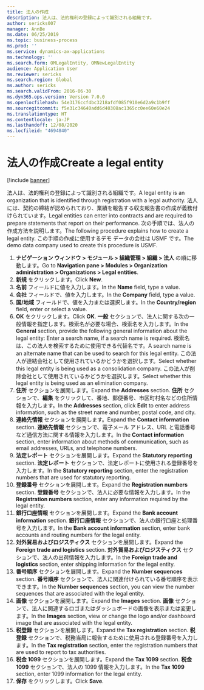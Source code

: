 ```yaml
---
title: 法人の作成
description: 法人は、法的権利の登録によって識別される組織です。
author: sericks007
manager: AnnBe
ms.date: 06/25/2019
ms.topic: business-process
ms.prod: ''
ms.service: dynamics-ax-applications
ms.technology: ''
ms.search.form: OMLegalEntity, OMNewLegalEntity
audience: Application User
ms.reviewer: sericks
ms.search.region: Global
ms.author: sericks
ms.search.validFrom: 2016-06-30
ms.dyn365.ops.version: Version 7.0.0
ms.openlocfilehash: 54e3176ccf4bc3218afdf085f910e6d2a9c1b9ff
ms.sourcegitcommit: f5e31c34640add6d40308ac1365cc0ee60e60e24
ms.translationtype: HT
ms.contentlocale: ja-JP
ms.lasthandoff: 12/08/2020
ms.locfileid: "4694840"
---
```

# <a name="create-a-legal-entity"></a><span data-ttu-id="4b0bf-103">法人の作成</span><span class="sxs-lookup"><span data-stu-id="4b0bf-103">Create a legal entity</span></span>

[!include [banner](../../includes/banner.md)]

<span data-ttu-id="4b0bf-104">法人は、法的権利の登録によって識別される組織です。</span><span class="sxs-lookup"><span data-stu-id="4b0bf-104">A legal entity is an organization that is identified through registration with a legal authority.</span></span> <span data-ttu-id="4b0bf-105">法人には、契約の締結が認められており、業績を報告する収支報告書の作成が義務付けられています。</span><span class="sxs-lookup"><span data-stu-id="4b0bf-105">Legal entities can enter into contracts and are required to prepare statements that report on their performance.</span></span> <span data-ttu-id="4b0bf-106">次の手順では、法人の作成方法を説明します。</span><span class="sxs-lookup"><span data-stu-id="4b0bf-106">The following procedure explains how to create a legal entity.</span></span> <span data-ttu-id="4b0bf-107">この手順の作成に使用するデモ データの会社は USMF です。</span><span class="sxs-lookup"><span data-stu-id="4b0bf-107">The demo data company used to create this procedure is USMF.</span></span>

1. <span data-ttu-id="4b0bf-108">**ナビゲーション ウィンドウ > モジュール > 組織管理 > 組織 > 法人** の順に移動します。</span><span class="sxs-lookup"><span data-stu-id="4b0bf-108">Go to **Navigation pane > Modules > Organization administration > Organizations > Legal entities**.</span></span>
2. <span data-ttu-id="4b0bf-109">**新規** をクリックします。</span><span class="sxs-lookup"><span data-stu-id="4b0bf-109">Click **New**.</span></span>
3. <span data-ttu-id="4b0bf-110">**名前** フィールドに値を入力します。</span><span class="sxs-lookup"><span data-stu-id="4b0bf-110">In the **Name** field, type a value.</span></span>
4. <span data-ttu-id="4b0bf-111">**会社** フィールドで、値を入力します。</span><span class="sxs-lookup"><span data-stu-id="4b0bf-111">In the **Company** field, type a value.</span></span>
5. <span data-ttu-id="4b0bf-112">**国/地域** フィールドで、値を入力または選択します。</span><span class="sxs-lookup"><span data-stu-id="4b0bf-112">In the **Country/region** field, enter or select a value.</span></span>
6. <span data-ttu-id="4b0bf-113">**OK** をクリックします。</span><span class="sxs-lookup"><span data-stu-id="4b0bf-113">Click **OK**.</span></span> <span data-ttu-id="4b0bf-114">**一般** セクションで、法人に関する次の一般情報を指定します。検索名が必要な場合、検索名を入力します。</span><span class="sxs-lookup"><span data-stu-id="4b0bf-114">In the **General** section, provide the following general information about the legal entity: Enter a search name, if a search name is required.</span></span> <span data-ttu-id="4b0bf-115">検索名は、この法人を検索するために使用できる代替名です。</span><span class="sxs-lookup"><span data-stu-id="4b0bf-115">A search name is an alternate name that can be used to search for this legal entity.</span></span> <span data-ttu-id="4b0bf-116">この法人が連結会社として使用されているかどうかを選択します。</span><span class="sxs-lookup"><span data-stu-id="4b0bf-116">Select whether this legal entity is being used as a consolidation company.</span></span> <span data-ttu-id="4b0bf-117">この法人が削除会社として使用されているかどうかを選択します。</span><span class="sxs-lookup"><span data-stu-id="4b0bf-117">Select whether this legal entity is being used as an elimination company.</span></span> 
7. <span data-ttu-id="4b0bf-118">**住所** セクションを展開します。</span><span class="sxs-lookup"><span data-stu-id="4b0bf-118">Expand the **Addresses** section.</span></span> <span data-ttu-id="4b0bf-119">**住所** セクションで、**編集** をクリックして、番地、郵便番号、市区町村名などの住所情報を入力します。</span><span class="sxs-lookup"><span data-stu-id="4b0bf-119">In the **Addresses** section, click **Edit** to enter address information, such as the street name and number, postal code, and city.</span></span>
8. <span data-ttu-id="4b0bf-120">**連絡先情報** セクションを展開します。</span><span class="sxs-lookup"><span data-stu-id="4b0bf-120">Expand the **Contact information** section.</span></span> <span data-ttu-id="4b0bf-121">**連絡先情報** セクションで、電子メール アドレス、URL と電話番号など通信方法に関する情報を入力します。</span><span class="sxs-lookup"><span data-stu-id="4b0bf-121">In the **Contact information** section, enter information about methods of communication, such as email addresses, URLs, and telephone numbers.</span></span> 
9. <span data-ttu-id="4b0bf-122">**法定レポート** セクションを展開します。</span><span class="sxs-lookup"><span data-stu-id="4b0bf-122">Expand the **Statutory reporting** section.</span></span> <span data-ttu-id="4b0bf-123">**法定レポート** セクションで、法定レポートに使用される登録番号を入力します。</span><span class="sxs-lookup"><span data-stu-id="4b0bf-123">In the **Statutory reporting** section, enter the registration numbers that are used for statutory reporting.</span></span>
10. <span data-ttu-id="4b0bf-124">**登録番号** セクションを展開します。</span><span class="sxs-lookup"><span data-stu-id="4b0bf-124">Expand the **Registration numbers** section.</span></span> <span data-ttu-id="4b0bf-125">**登録番号** セクションで、法人に必要な情報を入力します。</span><span class="sxs-lookup"><span data-stu-id="4b0bf-125">In the **Registration numbers** section, enter any information required by the legal entity.</span></span>  
11. <span data-ttu-id="4b0bf-126">**銀行口座情報** セクションを展開します。</span><span class="sxs-lookup"><span data-stu-id="4b0bf-126">Expand the **Bank account information** section.</span></span> <span data-ttu-id="4b0bf-127">**銀行口座情報** セクションで、法人の銀行口座と処理番号を入力します。</span><span class="sxs-lookup"><span data-stu-id="4b0bf-127">In the **Bank account information** section, enter bank accounts and routing numbers for the legal entity.</span></span>
12. <span data-ttu-id="4b0bf-128">**対外貿易およびロジスティクス** セクションを展開します。</span><span class="sxs-lookup"><span data-stu-id="4b0bf-128">Expand the **Foreign trade and logistics** section.</span></span> <span data-ttu-id="4b0bf-129">**対外貿易およびロジスティクス** セクションで、法人の出荷情報を入力します。</span><span class="sxs-lookup"><span data-stu-id="4b0bf-129">In the **Foreign trade and logistics** section, enter shipping information for the legal entity.</span></span>  
13. <span data-ttu-id="4b0bf-130">**番号順序** セクションを展開します。</span><span class="sxs-lookup"><span data-stu-id="4b0bf-130">Expand the **Number sequences** section.</span></span> <span data-ttu-id="4b0bf-131">**番号順序** セクションで、法人に関連付けられている番号順序を表示できます。</span><span class="sxs-lookup"><span data-stu-id="4b0bf-131">In the **Number sequences** section, you can view the number sequences that are associated with the legal entity.</span></span>  
14. <span data-ttu-id="4b0bf-132">**画像** セクションを展開します。</span><span class="sxs-lookup"><span data-stu-id="4b0bf-132">Expand the **Images** section.</span></span> <span data-ttu-id="4b0bf-133">**画像** セクションで、法人に関連するロゴまたはダッシュボードの画像を表示または変更します。</span><span class="sxs-lookup"><span data-stu-id="4b0bf-133">In the **Images** section, view or change the logo and/or dashboard image that are associated with the legal entity.</span></span>  
15. <span data-ttu-id="4b0bf-134">**税登録** セクションを展開します。</span><span class="sxs-lookup"><span data-stu-id="4b0bf-134">Expand the **Tax registration** section.</span></span> <span data-ttu-id="4b0bf-135">**税登録** セクションで、税務当局に報告するために使用される登録番号を入力します。</span><span class="sxs-lookup"><span data-stu-id="4b0bf-135">In the **Tax registration** section, enter the registration numbers that are used to report to tax authorities.</span></span>
16. <span data-ttu-id="4b0bf-136">**税金 1099** セクションを展開します。</span><span class="sxs-lookup"><span data-stu-id="4b0bf-136">Expand the **Tax 1099** section.</span></span> <span data-ttu-id="4b0bf-137">**税金 1099** セクションで、法人の 1099 情報を入力します。</span><span class="sxs-lookup"><span data-stu-id="4b0bf-137">In the **Tax 1099** section, enter 1099 information for the legal entity.</span></span>  
17. <span data-ttu-id="4b0bf-138">**保存** をクリックします。</span><span class="sxs-lookup"><span data-stu-id="4b0bf-138">Click **Save**.</span></span>

